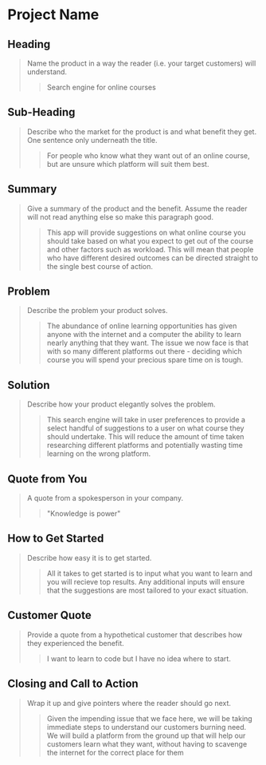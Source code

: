 # Project Name #

<!-- 
> This material was originally posted [here](http://www.quora.com/What-is-Amazons-approach-to-product-development-and-product-management). It is reproduced here for posterities sake.

There is an approach called "working backwards" that is widely used at Amazon. They work backwards from the customer, rather than starting with an idea for a product and trying to bolt customers onto it. While working backwards can be applied to any specific product decision, using this approach is especially important when developing new products or features.

For new initiatives a product manager typically starts by writing an internal press release announcing the finished product. The target audience for the press release is the new/updated product's customers, which can be retail customers or internal users of a tool or technology. Internal press releases are centered around the customer problem, how current solutions (internal or external) fail, and how the new product will blow away existing solutions.

If the benefits listed don't sound very interesting or exciting to customers, then perhaps they're not (and shouldn't be built). Instead, the product manager should keep iterating on the press release until they've come up with benefits that actually sound like benefits. Iterating on a press release is a lot less expensive than iterating on the product itself (and quicker!).

If the press release is more than a page and a half, it is probably too long. Keep it simple. 3-4 sentences for most paragraphs. Cut out the fat. Don't make it into a spec. You can accompany the press release with a FAQ that answers all of the other business or execution questions so the press release can stay focused on what the customer gets. My rule of thumb is that if the press release is hard to write, then the product is probably going to suck. Keep working at it until the outline for each paragraph flows. 

Oh, and I also like to write press-releases in what I call "Oprah-speak" for mainstream consumer products. Imagine you're sitting on Oprah's couch and have just explained the product to her, and then you listen as she explains it to her audience. That's "Oprah-speak", not "Geek-speak".

Once the project moves into development, the press release can be used as a touchstone; a guiding light. The product team can ask themselves, "Are we building what is in the press release?" If they find they're spending time building things that aren't in the press release (overbuilding), they need to ask themselves why. This keeps product development focused on achieving the customer benefits and not building extraneous stuff that takes longer to build, takes resources to maintain, and doesn't provide real customer benefit (at least not enough to warrant inclusion in the press release).
 -->
 
## Heading ##
  > Name the product in a way the reader (i.e. your target customers) will understand.
  > > Search engine for online courses

## Sub-Heading ##
  > Describe who the market for the product is and what benefit they get. One sentence only underneath the title.
  > > For people who know what they want out of an online course, but are unsure which platform will suit them best.

## Summary ##
  > Give a summary of the product and the benefit. Assume the reader will not read anything else so make this paragraph good.
  > > This app will provide suggestions on what online course you should take based on what you expect to get out of the course and other factors such as workload. This will mean that people who have different desired outcomes can be directed straight to the single best course of action.

## Problem ##
  > Describe the problem your product solves.
  > > The abundance of online learning opportunities has given anyone with the internet and a computer the ability to learn nearly anything that they want. The issue we now face is that with so many different platforms out there - deciding which course you will spend your precious spare time on is tough. 

## Solution ##
  > Describe how your product elegantly solves the problem.
  > > This search engine will take in user preferences to provide a select handful of suggestions to a user on what course they should undertake. This will reduce the amount of time taken researching different platforms and potentially wasting time learning on the wrong platform.

## Quote from You ##
  > A quote from a spokesperson in your company.
  > > "Knowledge is power"

## How to Get Started ##
  > Describe how easy it is to get started.
  > > All it takes to get started is to input what you want to learn and you will recieve top results. Any additional inputs will ensure that the suggestions are most tailored to your exact situation.

## Customer Quote ##
  > Provide a quote from a hypothetical customer that describes how they experienced the benefit.
  > > I want to learn to code but I have no idea where to start.

## Closing and Call to Action ##
  > Wrap it up and give pointers where the reader should go next.
  > > Given the impending issue that we face here, we will be taking immediate steps to understand our customers burning need. We will build a platform from the ground up that will help our customers learn what they want, without having to scavenge the internet for the correct place for them
